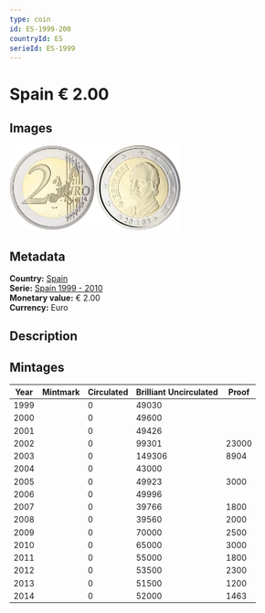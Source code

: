 ```yaml
---
type: coin
id: ES-1999-200
countryId: ES
serieId: ES-1999
---
```


# Spain € 2.00

## Images

<img src="../../../Images/common-2002-200.webp" height="150" alt="Front image"><img src="Images/spain-1999-200.webp" height="150" alt="Back image">

## Metadata

**Country:** [Spain](../index.md)\
**Serie:** [Spain 1999 - 2010](index.md)\
**Monetary value:** € 2.00\
**Currency:** Euro

## Description

## Mintages

| Year | Mintmark | Circulated | Brilliant Uncirculated | Proof |
| ---- | -------- | ---------- | ---------------------- | ----- |
| 1999 |          | 0          | 49030                  |       |
| 2000 |          | 0          | 49600                  |       |
| 2001 |          | 0          | 49426                  |       |
| 2002 |          | 0          | 99301                  | 23000 |
| 2003 |          | 0          | 149306                 | 8904  |
| 2004 |          | 0          | 43000                  |       |
| 2005 |          | 0          | 49923                  | 3000  |
| 2006 |          | 0          | 49996                  |       |
| 2007 |          | 0          | 39766                  | 1800  |
| 2008 |          | 0          | 39560                  | 2000  |
| 2009 |          | 0          | 70000                  | 2500  |
| 2010 |          | 0          | 65000                  | 3000  |
| 2011 |          | 0          | 55000                  | 1800  |
| 2012 |          | 0          | 53500                  | 2300  |
| 2013 |          | 0          | 51500                  | 1200  |
| 2014 |          | 0          | 52000                  | 1463  |
